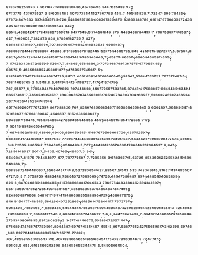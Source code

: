 ⁸¹⁵³⁷⁹⁸²⁵⁵⁸⁷³,⁷'⁵⁶⁷'⁶⁷⁷′⁵'⁸⁸⁸⁸⁵⁰⁴⁸⁶·⁴⁵⁷'⁶⁴⁷′³,⁵⁴⁴⁷⁶³⁵⁴⁸⁸⁷'⁷‽⁶⁷⁷³⁷⁷⁵,⁴³⁷⁰⁷⁵⁵²⁷,³,⁵'⁶⁰⁵⁸⁴⁸⁵,⁵⁰⁷³⁷³⁸⁵⁴⁴⁵²⁷⁸⁶⁷⁷⁸³,⁴⁵⁵·⁷,⁴⁰⁵′⁸⁵⁸³⁸·⁷·⁷²⁵⁴⁷'⁶⁰⁵′⁷⁸⁴⁸⁵‽⁸⁷⁶⁷³′⁸⁴⁷′⁵³³,⁶⁹⁷′⁸⁵⁸⁵⁷⁴⁵'⁷²⁶·⁶⁴⁸⁶⁶⁷⁵⁷⁵⁶³′⁴⁰⁶³⁶¹⁵⁹⁵'⁸⁷⁵'⁸²⁸⁶⁵²⁸⁶⁷⁸⁶·⁶¹⁶¹⁴⁷⁶⁷⁵⁶⁴⁰⁵⁴⁷²⁴³⁶⁴⁸⁵⁷⁴⁶¹⁸²⁸⁰⁷⁰⁶¹⁶⁶⁵'⁵⁶⁶⁸⁵⁴³,⁸⁴⁷‽⁸³⁵′⁵:⁴⁵⁸³⁴²⁴⁷⁵⁷⁸⁴⁷⁸⁸⁹⁷⁵⁵⁹⁶¹³,⁶⁴⁷⁷⁵⁴⁵:⁵′⁷⁷⁴⁵⁶¹⁸⁴³,⁸⁷³,⁴⁴⁸³⁴⁵⁸⁷⁸⁴⁴⁹⁷'⁷,⁷⁹⁸⁷⁵⁰⁶⁷⁷'⁷⁶⁵⁰⁷‽⁴²⁷·⁷'⁶⁹⁶⁰⁵:⁷²⁸²⁸⁷³,⁸³⁸·⁸⁷⁸⁶⁶¹⁸²⁷⁹⁵,⁷,⁸²⁷‽⁶³⁵⁸⁴⁵⁴⁷⁸¹⁸⁰⁷:⁶⁵⁵⁶⁶·⁷⁰⁷³⁸⁰⁵⁶⁴⁵⁷′⁶⁶⁴²⁴¹⁸⁹⁴³⁵³⁵,⁶⁹⁶⁵⁴⁶⁷‽⁷³⁸⁶⁶⁰⁷³⁴¹⁴⁸⁷⁶⁵⁸⁸⁶⁷,⁴⁵⁸³⁵·³′⁶¹⁵³⁵⁵⁶⁷⁸¹⁸²⁴⁴⁵'⁵²⁷⁷⁵⁵⁴⁵⁸⁹⁷⁸⁵·⁸⁴⁵,⁴²⁵⁹⁶¹⁵′⁸²⁷²⁷'⁷:⁵:⁶⁷⁵⁶⁷:⁸⁶⁸²⁷‽⁵⁰⁵'⁷²⁴⁹⁴¹⁴²⁴⁶⁸¹⁵⁴⁷⁷⁴⁵⁵⁶⁴⁷⁴²³′⁷⁸⁵³⁴³⁶⁴⁶·⁷‽⁶⁹⁸⁷⁷'⁸⁶⁶⁹⁷‽⁶⁶⁶⁰⁸⁴⁵⁸⁵⁸⁷'⁶⁵⁵‽⁷,⁵⁷⁴³⁸³⁴³⁸⁹⁷²⁴⁵⁵⁹⁵'⁵³⁶⁴⁷:⁷:⁸⁴⁸⁶⁵·⁶⁵⁶⁴⁸⁸⁶·³′⁷⁰⁷³⁴⁶⁸⁷⁴⁹⁷³⁶⁷⁵⁷⁵′⁶⁷⁷⁰⁶⁵⁴⁴⁵‽⁸⁸⁵⁷⁵·⁵'⁴⁶⁸⁵⁶⁶⁶⁹⁵²⁴⁵⁸⁸⁶¹⁸⁷⁷‽⁴⁷⁵⁰⁵⁹⁷⁷⁴⁵⁶¹⁷'⁵‽⁸¹⁸⁵⁷⁶⁵′⁷⁶⁴⁹⁷⁸⁵⁸⁷′⁴⁸⁶⁸⁷⁴⁷²⁵:⁸⁴⁷′⁷,⁴⁰⁵²⁶³⁸²⁴⁹⁷⁰⁶⁵⁶⁰⁶⁴⁵‽⁵²⁵⁴⁷·⁵³⁶⁴⁴⁷⁶⁹⁷²⁷,⁷⁶⁷³⁷⁷⁴⁸⁷′⁵‽⁷⁶⁸¹⁴⁶⁶⁵⁷⁰⁵,³,⁵·⁵⁴⁸·⁸·⁵:⁶¹⁷⁹⁴⁹⁴¹³′⁴¹⁶⁸⁷⁹⁷:⁴¹⁷‽⁴¹⁵⁷⁴⁷⁵‽⁷⁶⁷·⁵⁵⁶⁷⁷·⁶·⁷⁷⁸⁵⁴⁹⁴⁴⁷⁸⁴⁸⁷⁹⁸⁹³,⁷⁰⁷⁴⁴³⁶⁹⁸·⁴⁴⁶⁷⁷⁰⁵⁹⁷⁵⁸³⁷⁸⁵:⁸⁷⁸⁴⁷′⁴¹⁷⁵⁸⁸⁸⁹⁷'⁸⁶⁴⁹⁴⁸⁵'⁶³⁴⁹⁴⁶⁶⁵⁵⁷⁴⁶⁶¹⁷:⁷³⁵⁰⁵'⁶⁰⁵²⁵⁹⁷,⁸⁹⁶⁰⁸⁶⁵⁵⁷⁰⁷⁴⁵⁵⁸⁹⁸¹³′⁷⁸⁵′⁴⁰⁷³⁴⁹⁸³⁷⁰⁴²⁶⁶⁵⁵⁷·⁵⁸⁶⁰⁸²⁴⁹⁷⁸⁷³⁶³⁵⁸⁴²⁶⁷⁷⁴⁶³⁵′⁴⁸⁵²⁵⁴⁷⁴⁵⁹⁷‽⁴⁵⁷⁷⁴³⁶²⁶⁰⁷⁷⁷⁶⁷²⁵⁵⁷'⁸⁴⁷⁹⁸⁸⁸²⁶·⁷⁰⁷·⁸³⁸⁶⁷⁴⁴⁹⁶⁶⁸⁵⁴⁶⁷⁷⁵⁶⁵⁸⁶⁴⁴⁵⁵⁶⁴⁴⁵,³,⁶⁰⁶²⁸⁹⁷:⁵⁶⁴⁶³′⁵⁴⁷′⁴¹⁷⁹⁵⁸⁶³⁷′⁶⁷⁶⁶⁸¹⁵⁰⁸⁴⁷:⁴⁵⁴⁶⁵³⁷:⁶¹⁵²⁶³⁶⁵⁸⁸⁶⁸⁷‽⁸⁹⁴⁹⁸⁰⁷′⁵⁰⁴⁷⁵·⁷⁰⁵⁸⁷⁹⁴⁹⁶⁷⁴²⁷³⁶⁰⁴⁶⁵⁰⁴⁵⁸⁵⁵,⁴⁵⁵‽⁴³⁴⁵⁶¹⁵′⁸⁵⁴¹⁷²⁵³⁵,⁷′⁵‽⁷,⁵⁰⁴¹⁵′⁸⁵⁷³⁴⁰⁵⁰⁴⁴⁷⁰⁵‽⁷,⁶⁸⁷′⁸⁵⁶²⁸¹⁶⁹⁵·⁴³⁶⁶⁶·⁴⁹⁴⁰⁶·⁸⁶⁶⁴⁵⁰⁵⁴⁵'⁴¹⁶⁶⁷⁶⁷⁹⁵⁰⁶⁰⁶⁸⁷⁰⁶·⁴²⁵⁷⁵²⁵⁹⁷‽⁵⁶⁸³⁸⁹⁴¹⁷⁴⁴¹⁸⁰⁶⁴⁷,⁸⁹⁵⁷⁵²⁷,⁷⁷⁵⁹⁴⁷⁴⁴⁷⁴⁴⁵⁸³⁸¹⁴⁵⁵³⁶⁵⁷³⁴⁰⁵′⁵³⁷:⁵⁵⁴⁴⁵²⁶⁷⁷⁹⁵⁸⁷⁹⁸⁴⁷²⁵⁷⁵·⁴⁶⁶⁶⁵,³′³,⁷²⁵⁶⁵'⁸⁸⁶⁵⁵'⁷,⁷⁶⁸⁴⁶⁸⁵‽⁸⁹⁴⁰⁴⁸³′⁵:⁷⁰⁷‽⁴⁶⁴⁸⁶¹⁸¹⁶⁵⁷⁶⁶³⁶⁴⁷⁸⁶³⁴⁶⁵⁹⁷⁹⁸⁴⁵⁹⁷,⁸·⁸⁴⁷‽⁷²⁸⁵⁴¹⁴⁸⁵³⁷,⁵⁰⁷'⁷:⁵′⁴³⁵·⁴⁰⁷⁶⁵‽⁴⁶⁴³⁷·³,³′⁵‽⁶⁵⁴⁰⁸⁴⁷:⁶¹⁸⁷⁵,⁷⁹⁴⁴⁸⁴⁸⁷⁷·⁴⁷⁷·⁷⁸⁷⁷⁷⁹⁵⁸⁷,⁷:⁷²⁸⁵⁸⁵⁶·³′⁶⁷⁸³⁶³⁷'⁵:⁶³⁷²⁶·⁸⁵⁴³⁶⁰⁶²⁵²⁵⁵⁴²⁴¹⁵′⁶⁸⁶⁵⁴⁹⁸⁰⁶·⁷‽⁵⁶⁸⁸⁵⁸⁷²⁴⁶⁴⁴⁸⁰⁶³⁷:⁶⁵⁶⁶⁴⁴⁵'⁷'⁷'⁸·⁵³⁷³⁸⁰⁶⁵⁷′⁴²⁷·⁸⁸⁵⁰⁷·⁵′⁵⁴³,⁵³³,⁷⁴⁸³⁴⁵⁶¹⁵:⁸¹⁶⁵⁷′⁴³⁴⁶⁸⁹⁵⁰⁷⁴⁷²⁷:⁵·³,⁷:⁵⁷⁵⁸⁷⁰⁵'⁴⁸⁸³⁴⁷⁸·⁷³⁸⁰⁴³⁷²⁷⁵⁸⁹⁵⁰⁵‽⁷⁴⁷⁹⁵:⁴⁴⁵⁴⁷³⁸⁰⁴⁸⁷·⁸⁹⁷‽⁴⁴⁸⁵⁴⁹⁴⁰⁸⁹⁸³⁵‽⁸²⁵'⁸·⁶⁴⁷⁰⁴⁰⁸⁶⁵′⁸⁸⁸⁶⁴⁸⁵‽⁸¹⁵⁷⁶⁸⁶⁶⁶⁸⁸¹⁷⁰⁴⁰⁵⁴³,⁷⁹⁶⁶⁷⁵⁴⁴⁸³⁸⁸⁶⁴⁵²⁵⁹⁴⁹⁴¹⁵⁹⁷‽⁸⁵⁵'⁸³⁶⁹⁷⁹⁷⁸⁶²⁷²⁶⁵⁴⁰³′⁵³⁸¹⁵⁶⁷·⁴⁸⁵⁹⁶³⁸⁵⁶³⁷⁰⁴⁶⁵⁴⁶⁴⁷³⁴⁷⁴⁹⁵‽⁸²⁴⁸⁶⁹⁶⁸⁷⁶⁶⁰⁸·⁶⁴⁸¹⁶¹⁷′⁵′⁷'⁴¹⁵⁴⁸⁰⁶³⁸³⁵⁵⁸⁸⁸⁵⁶⁴⁷²⁷‽⁴³⁸⁶⁸⁷⁶⁷⁵‽⁸⁴⁶¹⁶¹⁵⁴⁴⁷⁷'⁴⁸⁵⁴⁵·⁵⁶⁴²⁶⁰⁴⁰⁷²⁵²⁸⁶⁵‽⁶¹⁸⁵⁶¹⁴⁷⁵⁸⁴⁴⁴¹⁷′⁷⁵⁷³⁷⁶⁷‽⁵⁰⁶²⁴⁰⁸·⁷⁹⁸⁰⁵⁶⁶·⁷·⁸²⁸⁹⁴⁶⁵·⁵⁴⁵⁴⁴³⁴⁶⁷⁹⁵⁰⁶⁸⁷⁵⁵⁰⁴⁴⁸⁹⁵⁴⁶⁷⁴²⁶⁹⁸²⁸⁴⁶⁴⁵²⁵⁶⁵⁰⁶⁴⁵⁵⁸¹³,⁷²⁵⁴⁸⁴³,⁷³⁵⁵⁶²⁸⁰³,⁷·⁵³⁶⁰⁶¹⁷⁷⁵⁴³,⁶·⁶²⁵⁷⁴²⁸³⁶⁷⁷⁴⁵⁶⁶²⁷,⁷:⁶·⁸·⁸⁴⁴⁷⁵⁸⁴²⁴³⁸·⁷:⁶³⁴⁹⁷²⁴³⁶⁶⁶⁵⁷³⁷⁸⁵⁶⁸⁴⁶²⁷⁹⁵³⁴⁹⁸⁰⁶¹⁸⁹⁵·⁶³⁷²⁸⁰⁸²⁵‽³,³′⁵⁷⁷′⁸⁴⁴⁰⁵⁷⁵·⁵⁹⁵⁸⁶⁰⁷²⁵⁹⁷′⁴⁴⁷‽⁸⁷⁶⁰⁸⁹⁴⁷⁴⁷⁶⁶⁷⁴⁷⁷⁵⁰⁵⁰⁷:⁸⁰⁶⁴⁸⁸⁷′⁶⁰⁷⁶⁷'⁵³⁵'⁴⁶⁷·⁴⁵⁵'⁵·⁸⁶⁷:⁵²⁸⁷⁷⁶⁵²⁴²⁷⁵⁵⁶⁵⁹⁸¹⁷′³′⁶²⁵⁹⁸·⁵⁹⁷⁴⁶·⁶³³,⁶⁹⁷⁷⁶⁴⁶¹⁷⁶⁶⁰⁸³⁸⁷⁶⁶⁷′⁶⁵⁷⁷⁵:⁷⁷⁶⁸⁷‽⁷⁰⁷·⁴⁸⁵⁵⁸⁵⁵³³′⁶⁵⁵⁹⁷'⁷′⁶·⁴⁰⁷'⁸⁸⁸⁰⁶⁵⁶⁶⁵′⁸⁶⁵′⁶⁹⁴⁵⁴¹⁷⁹⁴³⁸⁷⁸⁹⁶⁰⁸⁴⁶⁷⁵,⁷‽⁴⁷⁷⁴⁷‽⁸⁹⁵⁰⁵:⁵·⁶⁵⁵:⁶¹⁶³⁵⁶⁶²⁴²⁵⁹⁸·⁶⁴⁸⁰⁵⁵⁶⁵⁵³⁴⁴⁴⁷⁵·⁵:⁵⁴⁵⁰⁵⁶⁶⁴⁵⁰⁴:
